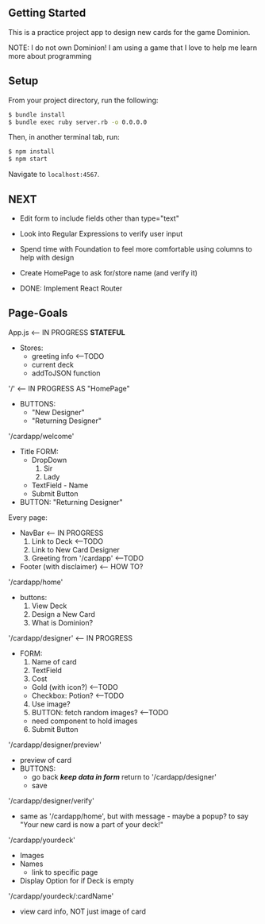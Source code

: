 ## Getting Started

This is a practice project app to design new cards for the game Dominion.

NOTE: I do not own Dominion!  I am using a game that I love to help me learn more about programming

## Setup

From your project directory, run the following:

```sh
$ bundle install
$ bundle exec ruby server.rb -o 0.0.0.0
```

Then, in another terminal tab, run:

```sh
$ npm install
$ npm start
```

Navigate to `localhost:4567`.

## NEXT

- Edit form to include fields other than type="text"
- Look into Regular Expressions to verify user input
- Spend time with Foundation to feel more comfortable using columns to help with design
- Create HomePage to ask for/store name (and verify it)

- DONE: Implement React Router

## Page-Goals

App.js <-- IN PROGRESS
**STATEFUL**
  * Stores:
    - greeting info <--TODO
    - current deck
    - addToJSON function

'/' <-- IN PROGRESS AS "HomePage"
  * BUTTONS:
    - "New Designer"
    - "Returning Designer"

'/cardapp/welcome'
  * Title
  FORM:
    * DropDown
      1. Sir
      2. Lady
    * TextField - Name
    * Submit Button
  * BUTTON: "Returning Designer"

Every page:
  * NavBar <-- IN PROGRESS
    1. Link to Deck <--TODO
    2. Link to New Card Designer
    3. Greeting from '/cardapp' <--TODO
  * Footer (with disclaimer) <-- HOW TO?

'/cardapp/home'
  * buttons:
    1. View Deck
    2. Design a New Card
    3. What is Dominion?

'/cardapp/designer' <-- IN PROGRESS
  * FORM:
    1. Name of card
    2. TextField
    3. Cost
      - Gold (with icon?) <--TODO
      - Checkbox: Potion? <--TODO
    4. Use image?
    5. BUTTON: fetch random images? <--TODO
      - need component to hold images
    6. Submit Button

'/cardapp/designer/preview'
  * preview of card
  * BUTTONS:
    - go back
      ***keep data in form***
      return to '/cardapp/designer'
    - save

'/cardapp/designer/verify'
  * same as '/cardapp/home', but with message - maybe a popup? to say "Your new card is now a part of your deck!"

'/cardapp/yourdeck'
  * Images
  * Names
    - link to specific page
  * Display Option for if Deck is empty

'/cardapp/yourdeck/:cardName'
  * view card info, NOT just image of card
